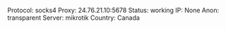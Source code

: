 Protocol: socks4
Proxy: 24.76.21.10:5678
Status: working
IP: None
Anon: transparent
Server: mikrotik
Country: Canada

